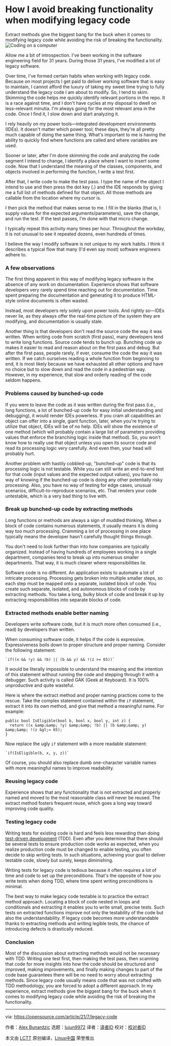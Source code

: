 [#]: subject: (How I avoid breaking functionality when modifying legacy code)
[#]: via: (https://opensource.com/article/21/7/legacy-code)
[#]: author: (Alex Bunardzic https://opensource.com/users/alex-bunardzic)
[#]: collector: (lujun9972)
[#]: translator: ( )
[#]: reviewer: ( )
[#]: publisher: ( )
[#]: url: ( )

How I avoid breaking functionality when modifying legacy code
======
Extract methods give the biggest bang for the buck when it comes to
modifying legacy code while avoiding the risk of breaking the
functionality.
![Coding on a computer][1]

Allow me a bit of introspection. I've been working in the software engineering field for 31 years. During those 31 years, I've modified a lot of legacy software.

Over time, I've formed certain habits when working with legacy code. Because on most projects I get paid to deliver working software that is easy to maintain, I cannot afford the luxury of taking my sweet time trying to fully understand the legacy code I am about to modify. So, I tend to skim. Skimming the code helps me quickly identify relevant portions in the repo. It is a race against time, and I don't have cycles at my disposal to dwell on less-relevant minutia. I'm always going for the most relevant area in the code. Once I find it, I slow down and start analyzing it.

I rely heavily on my power tools—integrated development environments (IDEs). It doesn't matter which power tool; these days, they're all pretty much capable of doing the same thing. What's important to me is having the ability to quickly find where functions are called and where variables are used.

Sooner or later, after I'm done skimming the code and analyzing the code segment I intend to change, I identify a place where I want to insert some code. Now that I understand the meaning of the classes, components, and objects involved in performing the function, I write a test first.

After that, I write code to make the test pass. I type the name of the object I intend to use and then press the dot key (**.**) and the IDE responds by giving me a full list of methods defined for that object. All those methods are callable from the location where my cursor is.

I then pick the method that makes sense to me. I fill in the blanks (that is, I supply values for the expected arguments/parameters), save the change, and run the test. If the test passes, I'm done with that micro change.

I typically repeat this activity many times per hour. Throughout the workday, it is not unusual to see it repeated dozens, even hundreds of times.

I believe the way I modify software is not unique to my work habits. I think it describes a typical flow that many (I'd even say most) software engineers adhere to.

### A few observations

The first thing apparent in this way of modifying legacy software is the absence of any work on documentation. Experience shows that software developers very rarely spend time reaching out for documentation. Time spent preparing the documentation and generating it to produce HTML-style online documents is often wasted.

Instead, most developers rely solely upon power tools. And rightly so—IDEs never lie, as they always offer the real-time picture of the system they are modifying, and documentation is usually stale.

Another thing is that developers don't read the source code the way it was written. When writing code from scratch (first pass), many developers tend to write long functions. Source code tends to bunch up. Bunching code up makes it easier to read and reason about on the first pass and debug. But after the first pass, people rarely, if ever, consume the code the way it was written. If we catch ourselves reading a whole function from beginning to end, it is most likely because we have exhausted all other options and have no choice but to slow down and read the code in a pedestrian way. However, in my experience, that slow and orderly reading of the code seldom happens.

### Problems caused by bunched-up code

If you were to leave the code as it was written during the first pass (i.e., long functions, a lot of bunched-up code for easy initial understanding and debugging), it would render IDEs powerless. If you cram all capabilities an object can offer into a single, giant function, later, when you're trying to utilize that object, IDEs will be of no help. IDEs will show the existence of one method (which will probably contain a large list of parameters providing values that enforce the branching logic inside that method). So, you won't know how to really use that object unless you open its source code and read its processing logic very carefully. And even then, your head will probably hurt.

Another problem with hastily cobbled-up, "bunched-up" code is that its processing logic is not testable. While you can still write an end-to-end test for that code (input values and the expected output values), you have no way of knowing if the bunched-up code is doing any other potentially risky processing. Also, you have no way of testing for edge cases, unusual scenarios, difficult-to-reproduce scenarios, etc. That renders your code untestable, which is a very bad thing to live with.

### Break up bunched-up code by extracting methods

Long functions or methods are always a sign of muddled thinking. When a block of code contains numerous statements, it usually means it is doing way too much processing. Cramming a lot of processing in one place typically means the developer hasn't carefully thought things through.

You don't need to look further than into how companies are typically organized. Instead of having hundreds of employees working in a single department, companies tend to break up into numerous smaller departments. That way, it is much clearer where responsibilities lie.

Software code is no different. An application exists to automate a lot of intricate processing. Processing gets broken into multiple smaller steps, so each step must be mapped onto a separate, isolated block of code. You create such separate, isolated, and autonomous blocks of code by extracting methods. You take a long, bulky block of code and break it up by extracting responsibilities into separate blocks of code.

### Extracted methods enable better naming

Developers write software code, but it is much more often consumed (i.e., read) by developers than written.

When consuming software code, it helps if the code is expressive. Expressiveness boils down to proper structure and proper naming. Consider the following statement:


```
`if((x && !y) && !b) || (b && y) && !(z >= 65))`
```

It would be literally impossible to understand the meaning and the intention of this statement without running the code and stepping through it with a debugger. Such activity is called GAK (Geek at Keyboard). It is 100% unproductive and quite wasteful.

Here is where the extract method and proper naming practices come to the rescue. Take the complex statement contained within the `if` statement, extract it into its own method, and give that method a meaningful name. For example:


```
public bool IsEligible(bool b, bool x, bool y, int z) {
  return ((x &amp;&amp; !y) &amp;&amp; !b) || (b &amp;&amp; y) &amp;&amp; !(z &gt;= 65);
}
```

Now replace the ugly `if` statement with a more readable statement:


```
`if(IsEligible(b, x, y, z))`
```

Of course, you should also replace dumb one-character variable names with more meaningful names to improve readability.

### Reusing legacy code

Experience shows that any functionality that is not extracted and properly named and moved to the most reasonable class will never be reused. The extract method fosters frequent reuse, which goes a long way toward improving code quality.

### Testing legacy code

Writing tests for existing code is hard and feels less rewarding than doing [test-driven development][2] (TDD). Even after you determine that there should be several tests to ensure production code works as expected, when you realize production code must be changed to enable testing, you often decide to skip writing tests. In such situations, achieving your goal to deliver testable code, slowly but surely, keeps diminishing.

Writing tests for legacy code is tedious because it often requires a lot of time and code to set up the preconditions. That's the opposite of how you write tests when doing TDD, where time spent writing preconditions is minimal.

The best way to make legacy code testable is to practice the extract method approach. Locating a block of code nested in loops and conditionals and extracting it enables you to write small, precise tests. Such tests on extracted functions improve not only the testability of the code but also the understandability. If legacy code becomes more understandable thanks to extracting methods and writing legible tests, the chance of introducing defects is drastically reduced.

### Conclusion

Most of the discussion about extracting methods would not be necessary with TDD. Writing one test first, then making the test pass, then scanning that code for more insights into how the code should be structured and improved, making improvements, and finally making changes to part of the code base guarantees there will be no need to worry about extracting methods. Since legacy code usually means code that was not crafted with TDD methodology, you are forced to adopt a different approach. In my experience, extract methods give the biggest bang for the buck when it comes to modifying legacy code while avoiding the risk of breaking the functionality.

--------------------------------------------------------------------------------

via: https://opensource.com/article/21/7/legacy-code

作者：[Alex Bunardzic][a]
选题：[lujun9972][b]
译者：[译者ID](https://github.com/译者ID)
校对：[校对者ID](https://github.com/校对者ID)

本文由 [LCTT](https://github.com/LCTT/TranslateProject) 原创编译，[Linux中国](https://linux.cn/) 荣誉推出

[a]: https://opensource.com/users/alex-bunardzic
[b]: https://github.com/lujun9972
[1]: https://opensource.com/sites/default/files/styles/image-full-size/public/lead-images/code_computer_laptop_hack_work.png?itok=aSpcWkcl (Coding on a computer)
[2]: https://opensource.com/article/20/1/test-driven-development
